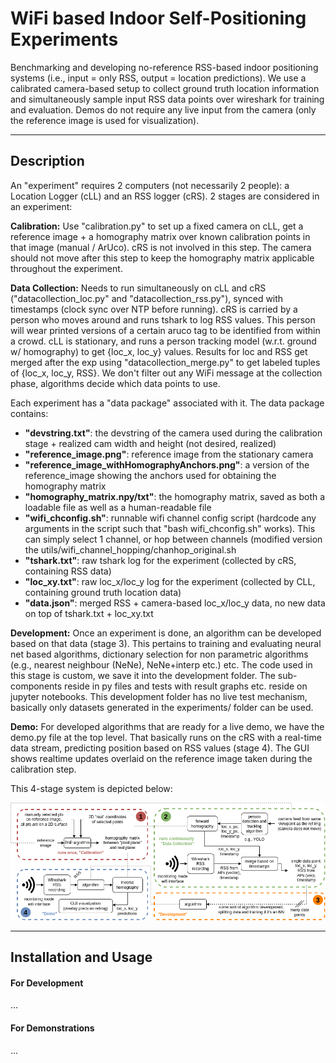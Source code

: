 # WiFi based Indoor Self-Positioning Experiments

Benchmarking and developing no-reference RSS-based indoor positioning systems (i.e., input = only RSS, output = location predictions). We use a calibrated camera-based setup to collect ground truth location information and simultaneously sample input RSS data points over wireshark for training and evaluation. Demos do not require any live input from the camera (only the reference image is used for visualization). 

--- 

## Description

An "experiment" requires 2 computers (not necessarily 2 people): a Location Logger (cLL) and an RSS logger (cRS). 2 stages are considered in an experiment:

**Calibration:** Use "calibration.py" to set up a fixed camera on cLL, get a reference image + a homography matrix over known calibration points in that image (manual / ArUco). cRS is not involved in this step. The camera should not move after this step to keep the homography matrix applicable throughout the experiment.

**Data Collection:** Needs to run simultaneously on cLL and cRS ("datacollection_loc.py" and "datacollection_rss.py"), synced with timestamps (clock sync over NTP before running). cRS is carried by a person who moves around and runs tshark to log RSS values. This person will wear printed versions of a certain aruco tag to be identified from within a crowd. cLL is stationary, and runs a person tracking model (w.r.t. ground w/ homography) to get {loc_x, loc_y} values. Results for loc and RSS get merged after the exp using "datacollection_merge.py" to get labeled tuples of {loc_x, loc_y, RSS}. We don't filter out any WiFi message at the collection phase, algorithms decide which data points to use.

Each experiment has a "data package" associated with it. The data package contains:

- **"devstring.txt"**: the devstring of the camera used during the calibration stage + realized cam width and height (not desired, realized) 
- **"reference_image.png"**: reference image from the stationary camera
- **"reference_image_withHomographyAnchors.png"**: a version of the reference_image showing the anchors used for obtaining the homography matrix
- **"homography_matrix.npy/txt"**: the homography matrix, saved as both a loadable file as well as a human-readable file
- **"wifi_chconfig.sh"**: runnable wifi channel config script (hardcode any arguments in the script such that "bash wifi_chconfig.sh" works). This can simply select 1 channel, or hop between channels (modified version the utils/wifi_channel_hopping/chanhop_original.sh  
- **"tshark.txt"**: raw tshark log for the experiment (collected by cRS, containing RSS data)
- **"loc_xy.txt"**: raw loc_x/loc_y log for the experiment (collected by CLL, containing ground truth location data)
- **"data.json"**: merged RSS + camera-based loc_x/loc_y data, no new data on top of tshark.txt + loc_xy.txt

**Development:** Once an experiment is done, an algorithm can be developed based on that data (stage 3). This pertains to training and evaluating neural net based algorithms, dictionary selection for non parametric algorithms (e.g., nearest neighbour (NeNe), NeNe+interp etc.) etc. The code used in this stage is custom, we save it into the development folder. The sub-components reside in py files and tests with result graphs etc. reside on jupyter notebooks. This development folder has no live test mechanism, basically only datasets generated in the experiments/ folder can be used.

**Demo:** For developed algorithms that are ready for a live demo, we have the demo.py file at the top level. That basically runs on the cRS with a real-time data stream, predicting position based on RSS values (stage 4). The GUI shows realtime updates overlaid on the reference image taken during the calibration step.

This 4-stage system is depicted below:

![System Diagram](documentation/drawings/system.png)

---

## Installation and Usage

#### For Development
...

#### For Demonstrations
...


